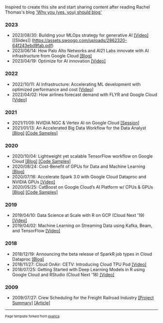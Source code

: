 Inspired to create this site and start sharing content after reading Rachel Thomas's blog ['Why you (yes, you) should blog'](https://medium.com/@racheltho/why-you-yes-you-should-blog-7d2544ac1045)

### 2023
- 2023/08/30: Building your MLOps strategy for generative AI [[Video]](https://youtu.be/UfUoG_Ijgq4?feature=shared) [[Slides]] (https://assets.swoogo.com/uploads/2862320-64f243ebd9fab.pdf) 
- 2023/06/14: How Palo Alto Networks and AI21 Labs innovate with AI infrastructure from Google Cloud [[Blog]](https://cloud.google.com/blog/topics/partners/palo-alto-and-ai21-labs-use-google-cloud-ai-infrastructure)
- 2023/04/19: Optimize for AI innovation [[Video]](https://youtu.be/Xg5ZC0Zgm4c) 


### 2022
- 2022/10/11: AI Infrastructure: Accelerating ML development with optimized performance and cost [[Video]](https://youtu.be/8Dph6ki1TJc) 
- 2022/04/02: How airlines forecast demand with FLYR and Google Cloud [[Video]](https://youtu.be/zVAF258K7LE) 

### 2021
- 2021/11/09: NVIDIA NGC & Vertex AI on Google Cloud [[Session]](https://raw.githubusercontent.com/mchrestkha/mchrestkha.github.io/master/images/A31680%20-%20NGC%20Vertex%20AI%20Session%20(1).jpg) 
- 2021/01/13: An Accelerated Big Data Workflow for the Data Analyst [[Blog]](https://mchrestkha.medium.com/an-accelerated-big-data-workflow-for-the-data-analyst-5921c9fda866) [[Code Samples]](https://github.com/mchrestkha/machine_learning_examples/tree/master/fannie_mae_loans/rapids_xgboost/notebooks)

### 2020
- 2020/10/04: Lightweight yet scalable TensorFlow workflow on Google Cloud [[Blog]](https://medium.com/@mchrestkha/lightweight-yet-scalable-tensorflow-workflow-on-google-cloud-b32e0ba410c6?source=friends_link&sk=2d170d715cb2540090e1dff87fa4bb5e) [[Code Samples]](https://github.com/mchrestkha/machine_learning_examples/tree/master/catsdogs/tensorflow)
- 2020/08/24: Cost-Benefit of GPUs for Data and Machine Learning [[Blog]](https://medium.com/@mchrestkha/cost-benefit-of-gpus-for-data-and-machine-learning-f7ce86e5a20f?source=friends_link&sk=aa03a4ac438b3f279133423d5862ede2) 
- 2020/07/16: Accelerate Spark 3.0 with Google Cloud Dataproc and NVIDIA GPUs [[Video]](https://info.nvidia.com/accelerate-spark-3-with-gcp-and-nvidia-gpus-reg-page.html "Accelerate Spark 3.0 with Google Cloud Dataproc and NVIDIA GPUs
")
- 2020/05/25: CatBoost on Google Cloud’s AI Platform w/ CPUs & GPUs [[Blog]](https://medium.com/@mchrestkha/catboost-on-google-clouds-ai-platform-w-cpus-gpus-130e4407e132?source=friends_link&sk=95579b7ba4a447e581d6981c715b01d1) [[Code Samples]](https://github.com/mchrestkha/machine_learning_examples/tree/master/census)


### 2019
- 2019/04/10: Data Science at Scale with R on GCP (Cloud Next '19) [[Video]](https://www.youtube.com/watch?v=XpNVixSN-Mg "Data Science at Scale with R on GCP (Cloud Next '19)")
- 2019/04/02: Machine Learning on Streaming Data using Kafka, Beam, and TensorFlow [[Video]](https://videos.confluent.io/watch/xJADoLGgH145sD2zApjaXM "Machine Learning on Streaming Data using Kafka, Beam, and TensorFlow")

### 2018
- 2018/12/19: Announcing the beta release of SparkR job types in Cloud Dataproc [[Blog]](https://cloud.google.com/blog/products/ai-machine-learning/announcing-the-beta-release-of-sparkr-job-types-in-cloud-dataproc)
- 2018/11/27: Cloud OnAir: CETV: Introducing Cloud TPU Pod [[Video]](https://www.youtube.com/watch?v=-G36qELTpfc "Cloud OnAir: CETV: Introducing Cloud TPU Pod")
- 2018/07/25: Getting Started with Deep Learning Models in R using Google Cloud and RStudio (Cloud Next '18) [[Video]](https://www.youtube.com/watch?v=y6vPAe9Z7QI "Getting Started with Deep Learning Models in R using Google Cloud and RStudio (Cloud Next '18)")


[comment]: <> (https://raw.githubusercontent.com/mchrestkha/mchrestkha.github.io/master/images/dataproc_nvidia_webinar.jpeg)
[comment]: <> (https://img.youtube.com/vi/XpNVixSN-Mg/0.jpg)
[comment]: <> (https://cdn.vidyard.com/thumbnails/Xk4mTCGIRBAxFX6BKSGJJg/0237f6efc0ee69a356e06f.jpg)
[comment]: <> (https://img.youtube.com/vi/y6vPAe9Z7QI/0.jpg)
[comment]: <> (https://img.youtube.com/vi/-G36qELTpfc/0.jpg)

### 2009
- 2009/07/27: Crew Scheduling for the Freight Railroad Industry [[Project Summary]](https://drive.google.com/file/d/0Bx7SoDjWBsbNMjdjNzM0NGUtODQwNS00YzI0LTg1NTMtNDkwMjFiNWQ1YjNl/view?usp=sharing) [[Article]](https://www.orie.cornell.edu/news/outstanding-master-engineering-projects-win-silent-hoist-and-crane-materials-handling-prizes) 

---
<p style="font-size:11px">Page template forked from <a href="https://github.com/evanca/quick-portfolio">evanca</a></p>
<!-- Remove above link if you don't want to attibute -->
